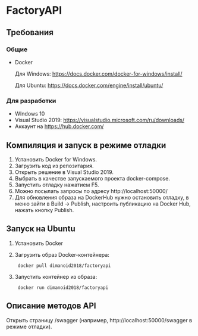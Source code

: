 # FactoryAPI
## Требования
### Общие
- Docker

    Для Windows: https://docs.docker.com/docker-for-windows/install/

    Для Ubuntu: https://docs.docker.com/engine/install/ubuntu/

### Для разработки
- WIndows 10
- Visual Studio 2019: https://visualstudio.microsoft.com/ru/downloads/
- Аккаунт на https://hub.docker.com/

## Компиляция и запуск в режиме отладки

1. Установить Docker for Windows.
2. Загрузить код из репозитария.
3. Открыть решение в Visual Studio 2019.
4. Выбрать в качестве запускаемого проекта docker-compose.
5. Запустить отладку нажатием F5.
6. Можно посылать запросы по адресу http://localhost:50000/
7. Для обновления образа на DockerHub нужно остановить отладку, в меню зайти в Build -> Publish, настроить публикацию на Docker Hub, нажать кнопку Publish.

## Запуск на Ubuntu

1. Установить Docker
2. Загрузить образ Docker-контейнера:

        docker pull dimanoid2018/factoryapi

3. Запустить контейнер из образа: 

        docker run dimanoid2018/factoryapi

## Описание методов API
Открыть страницу /swagger (например, http://localhost:50000/swagger в режиме отладки).